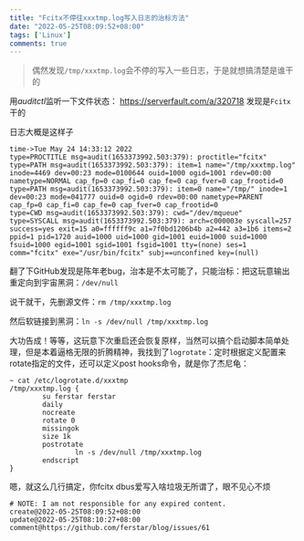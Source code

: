 ```yaml
---
title: "Fcitx不停往xxxtmp.log写入日志的治标方法"
date: "2022-05-25T08:09:52+08:00"
tags: ['Linux']
comments: true
---
```


> 偶然发现`/tmp/xxxtmp.log`会不停的写入一些日志，于是就想搞清楚是谁干的

用*auditctl*监听一下文件状态： https://serverfault.com/a/320718 发现是`Fcitx`干的

日志大概是这样子

```shell
time->Tue May 24 14:33:12 2022
type=PROCTITLE msg=audit(1653373992.503:379): proctitle="fcitx"
type=PATH msg=audit(1653373992.503:379): item=1 name="/tmp/xxxtmp.log" inode=4469 dev=00:23 mode=0100644 ouid=1000 ogid=1001 rdev=00:00 nametype=NORMAL cap_fp=0 cap_fi=0 cap_fe=0 cap_fver=0 cap_frootid=0
type=PATH msg=audit(1653373992.503:379): item=0 name="/tmp/" inode=1 dev=00:23 mode=041777 ouid=0 ogid=0 rdev=00:00 nametype=PARENT cap_fp=0 cap_fi=0 cap_fe=0 cap_fver=0 cap_frootid=0
type=CWD msg=audit(1653373992.503:379): cwd="/dev/mqueue"
type=SYSCALL msg=audit(1653373992.503:379): arch=c000003e syscall=257 success=yes exit=15 a0=ffffff9c a1=7f0bd1206b4b a2=442 a3=1b6 items=2 ppid=1 pid=1720 auid=1000 uid=1000 gid=1001 euid=1000 suid=1000 fsuid=1000 egid=1001 sgid=1001 fsgid=1001 tty=(none) ses=1 comm="fcitx" exe="/usr/bin/fcitx" subj==unconfined key=(null)
```

翻了下GitHub发现是陈年老bug，治本是不太可能了，只能治标：把这玩意输出重定向到宇宙黑洞：`/dev/null`

说干就干，先删源文件：`rm /tmp/xxxtmp.log`

然后软链接到黑洞：`ln -s /dev/null /tmp/xxxtmp.log`

大功告成！等等，这玩意下次重启还会恢复原样，当然可以搞个启动脚本简单处理，但是本着逼格无限的折腾精神，我找到了`logrotate`：定时根据定义配置来rotate指定的文件，还可以定义post hooks命令，就是你了杰尼龟：

```shell
~ cat /etc/logrotate.d/xxxtmp
/tmp/xxxtmp.log {
        su ferstar ferstar
        daily
        nocreate
        rotate 0
        missingok
        size 1k
        postrotate
                ln -s /dev/null /tmp/xxxtmp.log
        endscript
}
```

嗯，就这么几行搞定，你fcitx dbus爱写入啥垃圾无所谓了，眼不见心不烦



```
# NOTE: I am not responsible for any expired content.
create@2022-05-25T08:09:52+08:00
update@2022-05-25T08:10:27+08:00
comment@https://github.com/ferstar/blog/issues/61
```

